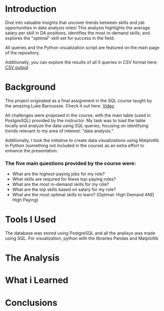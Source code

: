# Introduction
Dive into valuable insights that uncover trends between skills and job opportunities in data analysis roles! 
This analysis highlights the average salary per skill in DA positions, identifies the most in-demand skills, and explores the "optimal" skill set for success in the field.

All queries and the Python visualization script are featured on the main page of the repository.

Additionally, you can explore the results of all 5 queries in CSV format here:
[CSV output](/By_type/Data_Analysis/sql_data_jobs_analysis/data_output/)

# Background
This project originated as a final assignment in the SQL course taught by the amazing Luke Baroussse. Check it out here.
[Video](https://www.youtube.com/watch?v=7mz73uXD9DA)

All challenges were proposed in the course, with the main table (used in PostgreSQL) provided by the instructor. My task was to load the table locally and analyze the data using SQL queries, focusing on identifying trends relevant to my area of interest: "data analysis."

Additionally, I took the initiative to create data visualizations using Matplotlib in Python (something not included in the course) as an extra effort to enhance the presentation.

### The five main questions provided by the course were:
- What are the highest-paying jobs for my role?
- What skills are required for these top-paying roles?
- What are the most in-demand skills for my role?
- What are the top skills based on salary for my role?
- What are the most optimal skills to learn? (Optimal: High Demand AND High Paying)

# Tools I Used
The database was stored using PostgreSQL and all the analisys was made using SQL.
For visualization, python with the libraries Pandas and Matplotlib


# The Analysis
# What i Learned
# Conclusions